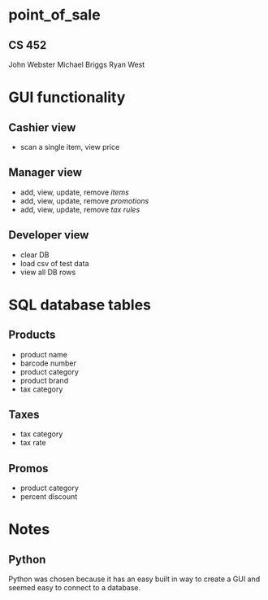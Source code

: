 # point_of_sale
## CS 452
John Webster
Michael Briggs
Ryan West

# GUI functionality
## Cashier view
 - scan a single item, view price
## Manager view
 - add, view, update, remove *items* 
 - add, view, update, remove *promotions*
 - add, view, update, remove *tax rules* 

## Developer view
 - clear DB
 - load csv of test data
 - view all DB rows

# SQL database tables
## Products
 - product name
 - barcode number
 - product category
 - product brand
 - tax category
## Taxes
 - tax category
 - tax rate
## Promos
 - product category
 - percent discount

# Notes
## Python
Python was chosen because it has an easy built in way to create a GUI and seemed easy to connect to a database. 
